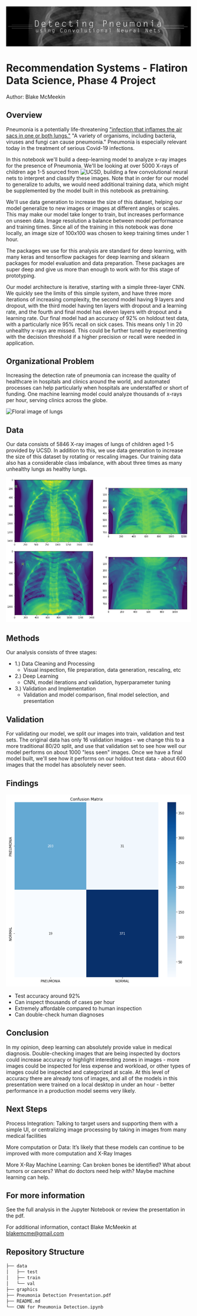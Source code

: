 ![Header Graphic](https://github.com/thegrandblooms/Phase_4_Project_FIS-DS/blob/c1442bc8111b37945f3ec61caba1b970ff6689fc/graphics/header.jpg)
# Recommendation Systems - Flatiron Data Science, Phase 4 Project
Author: Blake McMeekin

## Overview
Pneumonia is a potentially life-threatening ["infection that inflames the air sacs in one or both lungs."](https://www.mayoclinic.org/diseases-conditions/pneumonia/symptoms-causes/syc-20354204#:~:text=Pneumonia%20is%20an%20infection%20that,and%20fungi%2C%20can%20cause%20pneumonia.) "A variety of organisms, including bacteria, viruses and fungi can cause pneumonia." Pneumonia is especially relevant today in the treatment of serious Covid-19 infections. 

In this notebook we'll build a deep-learning model to analyze x-ray images for the presence of Pneumonia. We'll be looking at over 5000 X-rays of children age 1-5 sourced from ![UCSD](https://www.kaggle.com/datasets/paultimothymooney/chest-xray-pneumonia), building a few convolutional neural nets to interpret and classify these images. Note that in order for our model to generalize to adults, we would need additional training data, which might be supplemented by the model built in this notebook as pretraining.

We'll use data generation to increase the size of this dataset, helping our model generalize to new images or images at different angles or scales. This may make our model take longer to train, but increases performance on unseen data. Image resolution a balance between model performance and training times. Since all of the training in this notebook was done locally, an image size of 100x100 was chosen to keep training times under 1 hour.

The packages we use for this analysis are standard for deep learning, with many keras and tensorflow packages for deep learning and sklearn packages for model evaluation and data preparation. These packages are super deep and give us more than enough to work with for this stage of prototyping.

Our model architecture is iterative, starting with a simple three-layer CNN. We quickly see the limits of this simple system, and have three more iterations of increasing complexity, the second model having 9 layers and dropout, with the third model having ten layers with dropout and a learning rate, and the fourth and final model has eleven layers with dropout and a learning rate. Our final model had an accuracy of 92% on holdout test data, with a particularly nice 95% recall on sick cases. This means only 1 in 20 unhealthy x-rays are missed. This could be further tuned by experimenting with the decision threshold if a higher precision or recall were needed in application.

## Organizational Problem

Increasing the detection rate of pneumonia can increase the quality of healthcare in hospitals and clinics around the world, and automated processes can help particularly when hospitals are understaffed or short of funding. One machine learning model could analyze thousands of x-rays per hour, serving clinics across the globe.

![Floral image of lungs](https://github.com/thegrandblooms/Phase_4_Project_FIS-DS/blob/c1442bc8111b37945f3ec61caba1b970ff6689fc/graphics/DALL%C2%B7E%202022-09-09%2022.47.43%20-%20lungs%20made%20of%20a%20flower%20arrangement,%20poignant%20and%20thought-provoking%20digital%20art%20photography.png)

## Data

Our data consists of 5846 X-ray images of lungs of children aged 1-5 provided by UCSD. In addition to this, we use data generation to increase the size of this dataset by rotating or rescaling images. Our training data also has a considerable class imbalance, with about three times as many unhealthy lungs as healthy lungs.

![Images of healthy/unhealthy lungs](https://github.com/thegrandblooms/Phase_4_Project_FIS-DS/blob/c1442bc8111b37945f3ec61caba1b970ff6689fc/graphics/lungs.png)

## Methods

Our analysis consists of three stages:
- 1.) Data Cleaning and Processing
  - Visual inspection, file preparation, data generation, rescaling, etc
- 2.) Deep Learning
  - CNN, model iterations and validation, hyperparameter tuning
- 3.) Validation and Implementation
  - Validation and model comparison, final model selection, and presentation

## Validation

For validating our model, we split our images into train, validation and test sets. The original data has only 16 validation images - we change this to a more traditional 80/20 split, and use that validation set to see how well our model performs on about 1000 "less seen" images. Once we have a final model built, we'll see how it performs on our holdout test data - about 600 images that the model has absolutely never seen.

## Findings

![Confusion Matrix](https://github.com/thegrandblooms/Phase_4_Project_FIS-DS/blob/c1442bc8111b37945f3ec61caba1b970ff6689fc/graphics/confusion_matrix.png)

- Test accuracy around 92%
- Can inspect thousands of cases per hour
- Extremely affordable compared to human inspection
- Can double-check human diagnoses

## Conclusion

In my opinion, deep learning can absolutely provide value in medical diagnosis. Double-checking images that are being inspected by doctors could increase accuracy or highlight interesting zones in images - more images could be inspected for less expense and workload, or other types of images could be inspected and categorized at scale. At this level of accuracy there are already tons of images, and all of the models in this presentation were trained on a local desktop in under an hour - better performance in a production model seems very likely.

## Next Steps

Process Integration:
Talking to target users and supporting them with a simple UI, or centralizing image processing by taking in images from many medical facilities

More computation or Data:
It’s likely that these models can continue to be improved with more computation and X-Ray Images

More X-Ray Machine Learning:
Can broken bones be identified? What about tumors or cancers? What do doctors need help with? Maybe machine learning can help.

## For more information

See the full analysis in the Jupyter Notebook or review the presentation in the pdf.

For additional information, contact Blake McMeekin at blakemcme@gmail.com

## Repository Structure

```
├── data
│   ├── test
│   ├── train
│   └── val
├── graphics
├── Pneumonia Detection Presentation.pdf
├── README.md
└── CNN for Pneumonia Detection.ipynb
```
